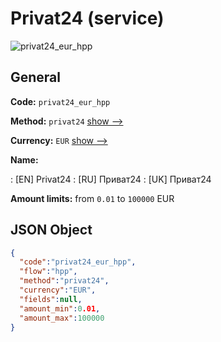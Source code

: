 
# Privat24 (service) 
![privat24_eur_hpp](https://static.openfintech.io/payment_methods/privat24_eur_hpp/logo.svg?w=400&c=v0.59.26#w200)  

## General 
 
**Code:** `privat24_eur_hpp` 
 
**Method:** `privat24` 
 [show -->](/payment-methods/privat24/) 
 
**Currency:** `EUR` [show -->](/currencies/EUR/) 
 
**Name:** 
 
:	[EN] Privat24 
:	[RU] Приват24 
:	[UK] Приват24 
 
**Amount limits:** from `0.01` to `100000` EUR 

## JSON Object 

```json
{
  "code":"privat24_eur_hpp",
  "flow":"hpp",
  "method":"privat24",
  "currency":"EUR",
  "fields":null,
  "amount_min":0.01,
  "amount_max":100000
}
```  
